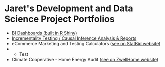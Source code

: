 # Jaret's Development and Data Science Project Portfolios

- [BI Dashboards (built in R Shiny)](https://github.com/jaretkeniston/Shiny-BI-Dashboards)
- [Incrementality Testing / Causal Inference Analysis & Reports](https://github.com/jaretkeniston/Testing-Tools)
- eCommerce Marketing and Testing Calculators ([see on StatBid website](https://www.statbid.com/tools/))
- - Test
- Climate Cooperative - Home Energy Audit ([see on ZwellHome website](https://app.zwellhome.com/))
